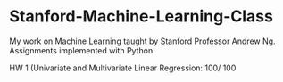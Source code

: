 # Stanford-Machine-Learning-Class

My work on Machine Learning taught by Stanford Professor Andrew Ng. Assignments implemented with Python.

HW 1 (Univariate and Multivariate Linear Regression: 100/ 100
